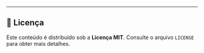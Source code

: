 -------

## 📝 Licença

Este conteúdo é distribuído sob a **Licença __MIT__**. Consulte o arquivo `LICENSE` para obter mais detalhes.
